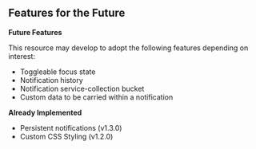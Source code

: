 
## Features for the Future

**Future Features**

This resource may develop to adopt the following features depending on interest:
 - Toggleable focus state
 - Notification history
 - Notification service-collection bucket
 - Custom data to be carried within a notification

**Already Implemented**
 - Persistent notifications (v1.3.0)
 - Custom CSS Styling (v1.2.0)
